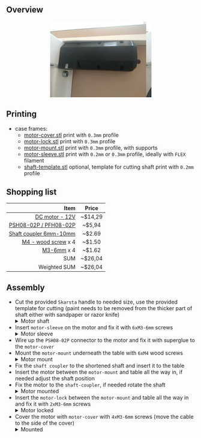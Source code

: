 ## Overview

<p align="center">
  <img src="img/case_motor-v2/mounted.jpg"/>
</p>

## Printing

- case frames:
  - [motor-cover.stl](../models/motor/motor-cover.stl) print with `0.3mm` profile
  - [motor-lock.stl](../models/motor/motor-lock.stl) print with `0.3mm` profile
  - [motor-mount.stl](../models/motor/motor-mount.stl) print with `0.3mm` profile, with supports
  - [motor-sleeve.stl](../models/motor/motor-sleeve.stl) print with `0.2mm` or `0.3mm` profile, ideally with `FLEX` filament
  - [shaft-template.stl](../models/shaft-template.stl) optional, template for cutting shaft print with `0.2mm` profile
  
## Shopping list

| Item                                                                                                                                                | Price   |
| --------------------------------------------------------------------------------------------------------------------------------------------------: | :-----: |
| [DC motor - 12V](https://www.banggood.com/DC-12V-180RPM-Geared-Motor-High-Torque-Gear-Reducer-Motor-p-1068573.html)                                 | ~$14,29 |
| [PSH08-02P / PFH08-02P](https://www.aliexpress.com/item/32885777326.html)                                                                           | ~$5,94  |
| [Shaft coupler 6mm-10mm](https://www.ebay.com/itm/Coupling-Shaft-Motor-Coupler-4mm-5mm-6mm-7mm-8mm-10mm-45-steel-Connector-/322250560957)           | ~$2.69  |
| [M4 - wood screw](https://www.ebay.com/itm/Self-Drilling-Drywall-Wood-Screws-M4-Bugle-Head-Coarse-Thread-Zinc-Plated/273011742134) x 4              | ~$1.50  |
| [M3-6mm](https://www.ebay.com/itm/10-20-50-100x-M2-M3-M4-M5-Stainless-Steel-Hex-Bolt-Socket-Cap-Screws-Head-DIN912/173028404303) x 4                | ~$1.62  |
| SUM                                                                                                                                                 | ~$26,04 |
| Weighted SUM                                                                                                                                        | ~$26,04 |

## Assembly

- Cut the provided `Skarsta` handle to needed size, use the provided template for cutting (paint needs to be removed from the thicker part of shaft either with sandpaper or razor knife)
  <details>
    <summary>Motor shaft</summary>
    <p align="center">
      <img src="img/case_motor-v2/shaft.jpg"/>
    </p>
  </details>
- Insert `motor-sleeve` on the motor and fix it with `6xM3-6mm` screws
  <details>
    <summary>Motor sleeve</summary>
    <p align="center">
      <img src="img/case_motor-v2/sleeve.jpg"/>
    </p>
  </details>
- Wire up the `PSH08-02P` connector to the motor and fix it with superglue to the `motor-cover`  
- Mount the `motor-mount` underneath the table with `6xM4` wood screws
  <details>
    <summary>Motor mount</summary>
    <p align="center">
      <img src="img/case_motor-v2/mount-1.jpg"/>
    </p>
  </details>
- Fix the `shaft coupler` to the shortened shaft and insert it to the table
- Insert the motor between the `motor-mount` and table all the way in, if needed adjust the shaft position
- Fix the motor to the `shaft-coupler`, if needed rotate the shaft
  <details>
    <summary>Motor mounted</summary>
    <p align="center">
      <img src="img/case_motor-v2/mount-2.jpg"/>
    </p>
  </details>
- Insert the `motor-lock` between the `motor-mount` and table all the way in and fix it with `2xM3-6mm` screws
  <details>
    <summary>Motor locked</summary>
    <p align="center">
      <img src="img/case_motor-v2/mount-3.jpg"/>
    </p>
  </details>
- Cover the motor with `motor-cover` with `4xM3-6mm` screws (move the cable to the side of the cover)
  <details>
    <summary>Mounted</summary>
    <p align="center">
      <img src="img/case_motor-v2/mounted.jpg"/>
    </p>
  </details>